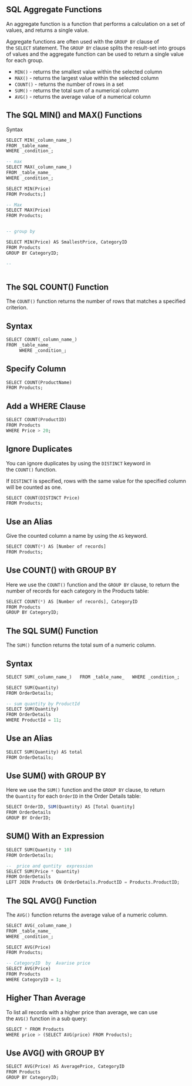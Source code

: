 
## SQL Aggregate Functions

An aggregate function is a function that performs a calculation on a set of values, and returns a single value.

Aggregate functions are often used with the `GROUP BY` clause of the `SELECT` statement. The `GROUP BY` clause splits the result-set into groups of values and the aggregate function can be used to return a single value for each group.


- `MIN()` - returns the smallest value within the selected column
- `MAX()` - returns the largest value within the selected column
- `COUNT()` - returns the number of rows in a set
- `SUM()` - returns the total sum of a numerical column
- `AVG()` - returns the average value of a numerical column

## The SQL MIN() and MAX() Functions

Syntax 

```sql 
SELECT MIN(_column_name_)  
FROM _table_name_  
WHERE _condition_;

-- max 
SELECT MAX(_column_name_)  
FROM _table_name_  
WHERE _condition_;
```

```sql
SELECT MIN(Price)  
FROM Products;]

-- Max 
SELECT MAX(Price)  
FROM Products;


-- group by 

SELECT MIN(Price) AS SmallestPrice, CategoryID  
FROM Products  
GROUP BY CategoryID;

-- 



```



## The SQL COUNT() Function

The `COUNT()` function returns the number of rows that matches a specified criterion.


## Syntax

```sql
SELECT COUNT(_column_name_)   
FROM _table_name_  
	 WHERE _condition_;
```

## Specify Column

```sql
SELECT COUNT(ProductName)  
FROM Products;
```

## Add a WHERE Clause

```sql
SELECT COUNT(ProductID)  
FROM Products  
WHERE Price > 20;
```

## Ignore Duplicates

You can ignore duplicates by using the `DISTINCT` keyword in the `COUNT()` function.

If `DISTINCT` is specified, rows with the same value for the specified column will be counted as one.

```sql
SELECT COUNT(DISTINCT Price)  
FROM Products;
```

## Use an Alias
Give the counted column a name by using the `AS` keyword.
```sql
SELECT COUNT(*) AS [Number of records]  
FROM Products;
```

## Use COUNT() with GROUP BY

Here we use the `COUNT()` function and the `GROUP BY` clause, to return the number of records for each category in the Products table:


```sql
SELECT COUNT(*) AS [Number of records], CategoryID  
FROM Products  
GROUP BY CategoryID;
```

## The SQL SUM() Function

The `SUM()` function returns the total sum of a numeric column.

## Syntax

```sql
SELECT SUM(_column_name_)   FROM _table_name_   WHERE _condition_;

SELECT SUM(Quantity)  
FROM OrderDetails;

-- sum quantity by ProductId 
SELECT SUM(Quantity)  
FROM OrderDetails  
WHERE ProductId = 11;

```

## Use an Alias

```sql
SELECT SUM(Quantity) AS total  
FROM OrderDetails;
```
## Use SUM() with GROUP BY

Here we use the `SUM()` function and the `GROUP BY` clause, to return the `Quantity` for each `OrderID` in the Order Details table:

```sql
SELECT OrderID, SUM(Quantity) AS [Total Quantity]  
FROM OrderDetails  
GROUP BY OrderID;
```

## SUM() With an Expression

```sql
SELECT SUM(Quantity * 10)  
FROM OrderDetails;

--  price and quntity  expression
SELECT SUM(Price * Quantity)  
FROM OrderDetails  
LEFT JOIN Products ON OrderDetails.ProductID = Products.ProductID;
```

## The SQL AVG() Function

The `AVG()` function returns the average value of a numeric column.

```sql
SELECT AVG(_column_name_)  
FROM _table_name_  
WHERE _condition_;
```

```sql
SELECT AVG(Price)  
FROM Products;

-- CategoryID  by  Avarise price  
SELECT AVG(Price)  
FROM Products  
WHERE CategoryID = 1;
```

## Higher Than Average

To list all records with a higher price than average, we can use the `AVG()` function in a sub query:

```sql 
SELECT * FROM Products  
WHERE price > (SELECT AVG(price) FROM Products);
```


## Use AVG() with GROUP BY

```sql
SELECT AVG(Price) AS AveragePrice, CategoryID  
FROM Products  
GROUP BY CategoryID;
```



